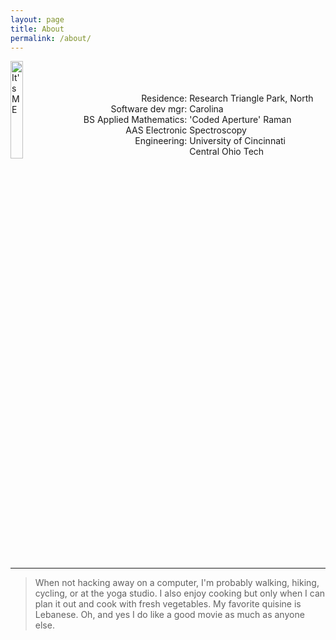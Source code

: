 ```yaml
---
layout: page
title: About
permalink: /about/
---
```



<img style="float:left;width:20%" src="http://fayecoga.github.io/assets/HomeWithMom.JPG" alt="It's ME" title="Faye Gazave"  />


<div style="float:right;width:80%;margin-top:10%">
<div style="float:left;width:45%;text-align:right">
	Residence: <br/>
	Software dev mgr:<br/>
	BS Applied Mathematics:<br/>
	AAS Electronic Engineering:<br/>
</div>
<div style="float:right;width:54%;">
	Research Triangle Park, North Carolina <br/>
	'Coded Aperture' Raman Spectroscopy<br/>
	University of Cincinnati<br/>
	Central Ohio Tech<br/>
</div>
<br/>

</div>

<div style="clear:both" />
<br/>


---

   >
   > When not hacking away on a computer, I'm probably walking, hiking, cycling, or at the yoga studio.
   > I also enjoy cooking but only when I can plan it out and cook with fresh vegetables.
   > My favorite quisine is Lebanese. Oh, and yes I do like a good movie as much as anyone else.

